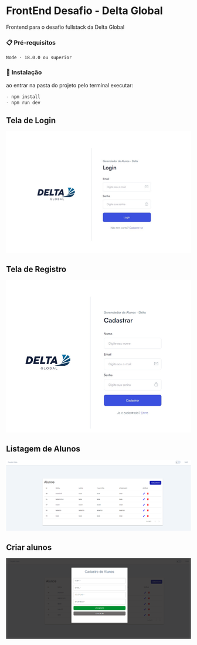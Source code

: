 # FrontEnd Desafio - Delta Global

Frontend para o desafio fullstack da Delta Global


### 📋 Pré-requisitos

```
Node - 18.0.0 ou superior
```

### 🔧 Instalação

ao entrar na pasta do projeto pelo terminal executar:

```
- npm install
- npm run dev
```

## Tela de Login

![Alt text](image.png)

## Tela de Registro

![Alt text](image-1.png)


## Listagem de Alunos

![alt text](image-2.png)


## Criar alunos

![alt text](image-3.png)
